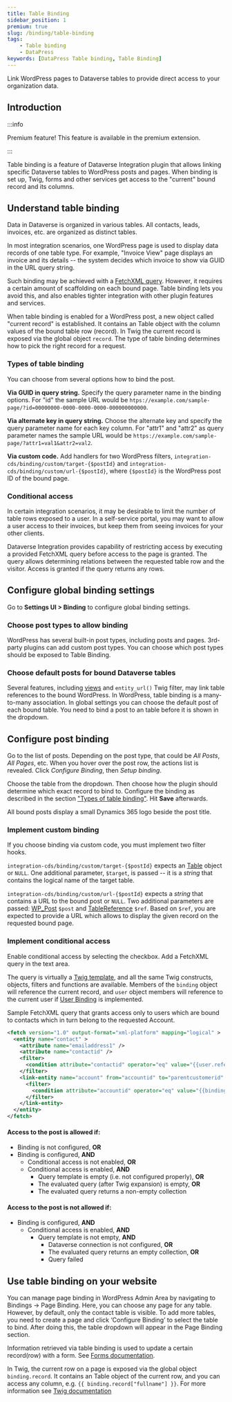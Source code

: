 ```yaml
---
title: Table Binding
sidebar_position: 1
premium: true
slug: /binding/table-binding
tags:
    - Table binding
    - DataPress
keywords: [DataPress Table binding, Table Binding]  
---
```


<p class="lead">Link WordPress pages to Dataverse tables to provide direct access to your organization data.</p>

## Introduction

:::info

Premium feature! This feature is available in the premium extension.

:::

Table binding is a feature of Dataverse Integration plugin that allows linking specific Dataverse tables to WordPress posts and pages. When binding is set up, Twig, forms and other services get access to the "current" bound record and its columns.

## Understand table binding

Data in Dataverse is organized in various tables. All contacts, leads, invoices, etc. are organized as distinct tables.

In most integration scenarios, one WordPress page is used to display data records of one table type. For example, "Invoice View" page displays an invoice and its details -- the system decides which invoice to show via GUID in the URL query string.

Such binding may be achieved with a [FetchXML query](/datapress/fetchxml.md). However, it requires a certain amount of scaffolding on each bound page. Table binding lets you avoid this, and also enables tighter integration with other plugin features and services.

When table binding is enabled for a WordPress post, a new object called "current record" is established. It contains an Table object with the column values of the bound table row (record). In Twig the current record is exposed via the global object `record`. The type of table binding determines how to pick the right record for a request.

### Types of table binding

You can choose from several options how to bind the post.

**Via GUID in query string.** Specify the query parameter name in the binding options. For "id" the sample URL would be `htps://example.com/sample-page/?id=00000000-0000-0000-0000-000000000000`.

**Via alternate key in query string.** Choose the alternate key and specify the query parameter name for each key column. For "attr1" and "attr2" as query parameter names the sample URL would be `https://example.com/sample-page/?attr1=val1&attr2=val2`.

**Via custom code.** Add handlers for two WordPress filters, `integration-cds/binding/custom/target-{$postId}` and `integration-cds/binding/custom/url-{$postId}`, where `{$postId}` is the WordPress post ID of the bound page.

### Conditional access

In certain integration scenarios, it may be desirable to limit the number of table rows exposed to a user. In a self-service portal, you may want to allow a user access to their invoices, but keep them from seeing invoices for your other clients.

Dataverse Integration provides capability of restricting access by executing a provided FetchXML query before access to the page is granted. The query allows determining relations between the requested table row and the visitor. Access is granted if the query returns any rows.

## Configure global binding settings

Go to **Settings UI > Binding** to configure global binding settings.

### Choose post types to allow binding

WordPress has several built-in post types, including posts and pages. 3rd-party plugins can add custom post types. You can choose which post types should be exposed to Table Binding. 

### Choose default posts for bound Dataverse tables

Several features, including [views](/datapress/views.md) and `entity_url()` Twig filter, may link table references to the bound WordPress. In WordPress, table binding is a many-to-many association. In global settings you can choose the default post of each bound table. You need to bind a post to an table before it is shown in the dropdown.

## Configure post binding

Go to the list of posts. Depending on the post type, that could be *All Posts*, *All Pages*, etc. When you hover over the post row, the actions list is revealed.  Click *Configure Binding*, then *Setup binding*.

Choose the table from the dropdown. Then choose how the plugin should determine which exact record to bind to. Configure the binding as described in the section ["Types of table binding"](#types-of-table-binding). Hit **Save** afterwards.

All bound posts display a small Dynamics 365 logo beside the post title.

### Implement custom binding

If you choose binding via custom code, you must implement two filter hooks.

`integration-cds/binding/custom/target-{$postId}` expects an [Table](https://github.com/AlexaCRM/dynamics-webapi-toolkit/blob/master/src/Xrm/Entity.php) object or `NULL`. One additional parameter, `$target`, is passed -- it is a *string* that contains the logical name of the target table.

`integration-cds/binding/custom/url-{$postId}` expects a *string* that contains a URL to the bound post or `NULL`. Two additional parameters are passed: [WP_Post](https://developer.wordpress.org/reference/classes/wp_post/) `$post` and [TableReference](https://github.com/AlexaCRM/dynamics-webapi-toolkit/blob/master/src/Xrm/EntityReference.php) `$ref`. Based on `$ref`, you are expected to provide a URL which allows to display the given record on the requested bound page.

### Implement conditional access

Enable conditional access by selecting the checkbox. Add a FetchXML query in the text area.

The query is virtually a [Twig template](/datapress/twig.md), and all the same Twig constructs, objects, filters and functions are available. Members of the `binding` object will reference the current record, and `user` object members will reference to the current user if [User Binding](/datapress/binding/user-binding.md) is implemented.

Sample FetchXML query that grants access only to users which are bound to contacts which in turn belong to the requested Account.

```xml
<fetch version="1.0" output-format="xml-platform" mapping="logical" >
  <entity name="contact" >
    <attribute name="emailaddress1" />
    <attribute name="contactid" />
    <filter>
      <condition attribute="contactid" operator="eq" value="{{user.reference.Id}}" />
    </filter>
    <link-entity name="account" from="accountid" to="parentcustomerid" >
      <filter>
        <condition attribute="accountid" operator="eq" value="{{binding.reference.Id}}" />
      </filter>
    </link-entity>
  </entity>
</fetch>
```

#### Access to the post is allowed if:

- Binding is not configured, **OR**
- Binding is configured, **AND**
  - Conditional access is not enabled, **OR**
  - Conditional access is enabled, **AND**
    - Query template is empty (i.e. not configured properly), **OR**
    - The evaluated query (after Twig expansion) is empty, **OR**
    - The evaluated query returns a non-empty collection

#### Access to the post is not allowed if:

- Binding is configured, **AND**
  - Conditional access is enabled, **AND**
    - Query template is not empty, **AND**
      - Dataverse connection is not configured, **OR**
      - The evaluated query returns an empty collection, **OR**
      - Query failed

## Use table binding on your website

You can manage page binding in WordPress Admin Area by navigating to Bindings -> Page Binding. Here, you can choose any page for any table. However, by default, only the contact table is visible. To add more tables, you need to create a page and click ‘Configure Binding’ to select the table to bind. After doing this, the table dropdown will appear in the Page Binding section.

Information retrieved via table binding is used to update a certain record(row) with a form. See [Forms documentation](/datapress/Forms/forms.md).

In Twig, the current row on a page is exposed via the global object `binding.record`. It contains an Table object of the current row, and you can access any column, e.g. `{{ binding.record["fullname"] }}`. For more information see [Twig documentation](/datapress/twig.md)
